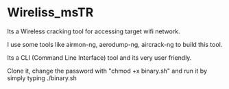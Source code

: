 # Wireliss_msTR

Its a Wireless cracking tool for accessing target wifi network.

I use some tools like airmon-ng, aerodump-ng, aircrack-ng to build this tool.

Its a CLI (Command Line Interface) tool and its very user friendly.

Clone it, change the password with "chmod +x binary.sh" and run it by simply typing ./binary.sh

